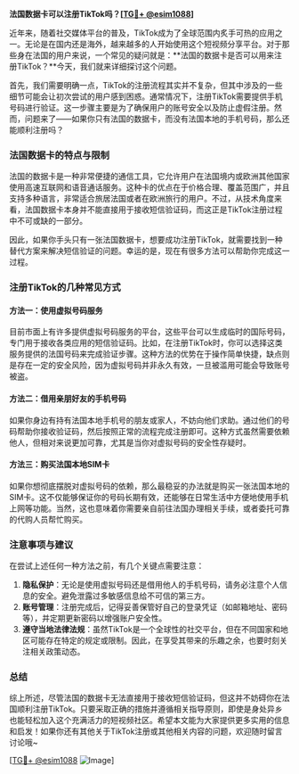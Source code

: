 **法国数据卡可以注册TikTok吗？[[TG💪+ @esim1088](https://t.me/s/esim1088)]**

近年来，随着社交媒体平台的普及，TikTok成为了全球范围内炙手可热的应用之一。无论是在国内还是海外，越来越多的人开始使用这个短视频分享平台。对于那些身在法国的用户来说，一个常见的疑问就是：**法国的数据卡是否可以用来注册TikTok？**今天，我们就来详细探讨这个问题。

首先，我们需要明确一点，TikTok的注册流程其实并不复杂，但其中涉及的一些细节可能会让初次尝试的用户感到困惑。通常情况下，注册TikTok需要提供手机号码进行验证。这一步骤主要是为了确保用户的账号安全以及防止虚假注册。然而，问题来了——如果你只有法国的数据卡，而没有法国本地的手机号码，那么还能顺利注册吗？

### 法国数据卡的特点与限制

法国的数据卡是一种非常便捷的通信工具，它允许用户在法国境内或欧洲其他国家使用高速互联网和语音通话服务。这种卡的优点在于价格合理、覆盖范围广，并且支持多种语言，非常适合旅居法国或者在欧洲旅行的用户。不过，从技术角度来看，法国数据卡本身并不能直接用于接收短信验证码，而这正是TikTok注册过程中不可或缺的一部分。

因此，如果你手头只有一张法国数据卡，想要成功注册TikTok，就需要找到一种替代方案来解决短信验证的问题。幸运的是，现在有很多方法可以帮助你完成这一过程。

### 注册TikTok的几种常见方式

#### 方法一：使用虚拟号码服务
目前市面上有许多提供虚拟号码服务的平台，这些平台可以生成临时的国际号码，专门用于接收各类应用的短信验证码。比如，在注册TikTok时，你可以选择这类服务提供的法国号码来完成验证步骤。这种方法的优势在于操作简单快捷，缺点则是存在一定的安全风险，因为虚拟号码并非永久有效，一旦被滥用可能会导致账号被盗。

#### 方法二：借用亲朋好友的手机号码
如果你身边有持有法国本地手机号的朋友或家人，不妨向他们求助。通过他们的号码帮助你接收验证码，然后按照正常的流程完成注册即可。这种方式虽然需要依赖他人，但相对来说更加可靠，尤其是当你对虚拟号码的安全性存疑时。

#### 方法三：购买法国本地SIM卡
如果你想彻底摆脱对虚拟号码的依赖，那么最稳妥的办法就是购买一张法国本地的SIM卡。这不仅能够保证你的号码长期有效，还能够在日常生活中方便地使用手机上网等功能。当然，这也意味着你需要亲自前往法国办理相关手续，或者委托可靠的代购人员帮忙购买。

### 注意事项与建议

在尝试上述任何一种方法之前，有几个关键点需要注意：

1. **隐私保护**：无论是使用虚拟号码还是借用他人的手机号码，请务必注意个人信息的安全。避免泄露过多敏感信息给不可信的第三方。
2. **账号管理**：注册完成后，记得妥善保管好自己的登录凭证（如邮箱地址、密码等），并定期更新密码以增强账户安全性。
3. **遵守当地法律法规**：虽然TikTok是一个全球性的社交平台，但在不同国家和地区可能存在特定的规定或限制。因此，在享受其带来的乐趣之余，也要时刻关注相关政策动态。

### 总结

综上所述，尽管法国的数据卡无法直接用于接收短信验证码，但这并不妨碍你在法国顺利注册TikTok。只要采取正确的措施并遵循相关指导原则，即使是身处异乡也能轻松加入这个充满活力的短视频社区。希望本文能为大家提供更多实用的信息和启发！如果你还有其他关于TikTok注册或其他相关内容的问题，欢迎随时留言讨论哦~

[[TG💪+ @esim1088](https://t.me/s/esim1088) ![Image](https://i.postimg.cc/4NQfJmqS/Snipaste-2025-05-13-00-14-12.png)]